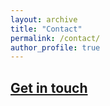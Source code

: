 ```yaml
---
layout: archive
title: "Contact"
permalink: /contact/
author_profile: true
---
```


## <a href='dnkarp@buffalo.edu'>Get in touch</a>